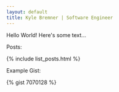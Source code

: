 ```yaml
---
layout: default
title: Kyle Bremner | Software Engineer
---
```

Hello World! Here's some text...

Posts:

{% include list_posts.html %}

Example Gist:

{% gist 7070128 %}